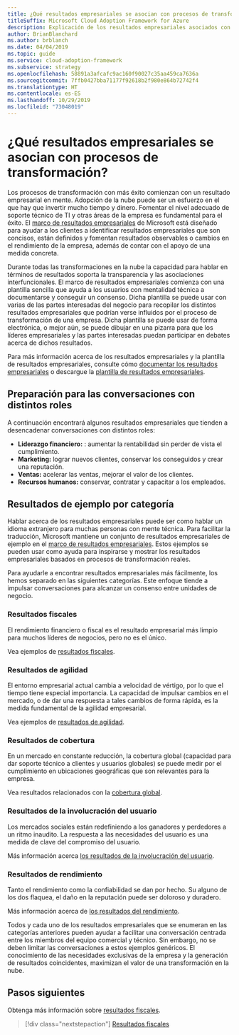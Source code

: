 ```yaml
---
title: ¿Qué resultados empresariales se asocian con procesos de transformación?
titleSuffix: Microsoft Cloud Adoption Framework for Azure
description: Explicación de los resultados empresariales asociados con transformaciones en la nube.
author: BrianBlanchard
ms.author: brblanch
ms.date: 04/04/2019
ms.topic: guide
ms.service: cloud-adoption-framework
ms.subservice: strategy
ms.openlocfilehash: 58891a3afcafc9ac160f90027c35aa459ca7636a
ms.sourcegitcommit: 7ffb0427bba71177f92618b2f980e864b72742f4
ms.translationtype: HT
ms.contentlocale: es-ES
ms.lasthandoff: 10/29/2019
ms.locfileid: "73048019"
---
```

<!-- markdownlint-disable MD026 -->

# <a name="what-business-outcomes-are-associated-with-transformation-journeys"></a>¿Qué resultados empresariales se asocian con procesos de transformación?

Los procesos de transformación con más éxito comienzan con un resultado empresarial en mente. Adopción de la nube puede ser un esfuerzo en el que hay que invertir mucho tiempo y dinero. Fomentar el nivel adecuado de soporte técnico de TI y otras áreas de la empresa es fundamental para el éxito. El [marco de resultados empresariales](../index.md) de Microsoft está diseñado para ayudar a los clientes a identificar resultados empresariales que son concisos, están definidos y fomentan resultados observables o cambios en el rendimiento de la empresa, además de contar con el apoyo de una medida concreta.

Durante todas las transformaciones en la nube la capacidad para hablar en términos de resultados soporta la transparencia y las asociaciones interfuncionales. El marco de resultados empresariales comienza con una plantilla sencilla que ayuda a los usuarios con mentalidad técnica a documentarse y conseguir un consenso. Dicha plantilla se puede usar con varias de las partes interesadas del negocio para recopilar los distintos resultados empresariales que podrían verse influidos por el proceso de transformación de una empresa. Dicha plantilla se puede usar de forma electrónica, o mejor aún, se puede dibujar en una pizarra para que los líderes empresariales y las partes interesadas puedan participar en debates acerca de dichos resultados.

Para más información acerca de los resultados empresariales y la plantilla de resultados empresariales, consulte cómo [documentar los resultados empresariales](./business-outcome-template.md) o descargue la [plantilla de resultados empresariales](https://archcenter.blob.core.windows.net/cdn/business-outcome-template.xlsx).

## <a name="prepare-for-conversations-with-different-personas"></a>Preparación para las conversaciones con distintos roles

A continuación encontrará algunos resultados empresariales que tienden a desencadenar conversaciones con distintos roles:

- **Liderazgo financiero:** : aumentar la rentabilidad sin perder de vista el cumplimiento.
- **Marketing:** lograr nuevos clientes, conservar los conseguidos y crear una reputación.
- **Ventas:** acelerar las ventas, mejorar el valor de los clientes.
- **Recursos humanos:** conservar, contratar y capacitar a los empleados.

## <a name="sample-outcomes-by-category"></a>Resultados de ejemplo por categoría

Hablar acerca de los resultados empresariales puede ser como hablar un idioma extranjero para muchas personas con mente técnica. Para facilitar la traducción, Microsoft mantiene un conjunto de resultados empresariales de ejemplo en el [marco de resultados empresariales](../index.md). Estos ejemplos se pueden usar como ayuda para inspirarse y mostrar los resultados empresariales basados en procesos de transformación reales.

Para ayudarle a encontrar resultados empresariales más fácilmente, los hemos separado en las siguientes categorías. Este enfoque tiende a impulsar conversaciones para alcanzar un consenso entre unidades de negocio.

### <a name="fiscal-outcomes"></a>Resultados fiscales

El rendimiento financiero o fiscal es el resultado empresarial más limpio para muchos líderes de negocios, pero no es el único.

Vea ejemplos de [resultados fiscales](./fiscal-outcomes.md).

### <a name="agility-outcomes"></a>Resultados de agilidad

El entorno empresarial actual cambia a velocidad de vértigo, por lo que el tiempo tiene especial importancia. La capacidad de impulsar cambios en el mercado, o de dar una respuesta a tales cambios de forma rápida, es la medida fundamental de la agilidad empresarial.

Vea ejemplos de [resultados de agilidad](./agility-outcomes.md).

### <a name="reach-outcomes"></a>Resultados de cobertura

En un mercado en constante reducción, la cobertura global (capacidad para dar soporte técnico a clientes y usuarios globales) se puede medir por el cumplimiento en ubicaciones geográficas que son relevantes para la empresa.

Vea resultados relacionados con la [cobertura global](./reach-outcomes.md).

### <a name="customer-engagement-outcomes"></a>Resultados de la involucración del usuario

Los mercados sociales están redefiniendo a los ganadores y perdedores a un ritmo inaudito. La respuesta a las necesidades del usuario es una medida de clave del compromiso del usuario.

Más información acerca [los resultados de la involucración del usuario](./engagement-outcomes.md).

### <a name="performance-outcomes"></a>Resultados de rendimiento

Tanto el rendimiento como la confiabilidad se dan por hecho. Su alguno de los dos flaquea, el daño en la reputación puede ser doloroso y duradero.

Más información acerca de [los resultados del rendimiento](./performance-outcomes.md).

Todos y cada uno de los resultados empresariales que se enumeran en las categorías anteriores pueden ayudar a facilitar una conversación centrada entre los miembros del equipo comercial y técnico. Sin embargo, no se deben limitar las conversaciones a estos ejemplos genéricos. El conocimiento de las necesidades exclusivas de la empresa y la generación de resultados coincidentes, maximizan el valor de una transformación en la nube.

## <a name="next-steps"></a>Pasos siguientes

Obtenga más información sobre [resultados fiscales](./fiscal-outcomes.md).

> [!div class="nextstepaction"]
> [Resultados fiscales](./fiscal-outcomes.md)
